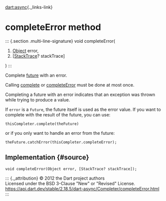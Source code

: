 [dart:async](../../dart-async/dart-async-library){._links-link}

completeError method
====================

::: {.section .multi-line-signature}
void completeError(

1.  [Object](../../dart-core/object-class) error,
2.  \[[StackTrace](../../dart-core/stacktrace-class)? stackTrace\]

)
:::

Complete [future](future) with an error.

Calling [complete](complete) or [completeError](completeerror) must be
done at most once.

Completing a future with an error indicates that an exception was thrown
while trying to produce a value.

If `error` is a `Future`, the future itself is used as the error value.
If you want to complete with the result of the future, you can use:

``` {.language-dart data-language="dart"}
thisCompleter.complete(theFuture)
```

or if you only want to handle an error from the future:

``` {.language-dart data-language="dart"}
theFuture.catchError(thisCompleter.completeError);
```

Implementation {#source}
--------------

``` {.language-dart data-language="dart"}
void completeError(Object error, [StackTrace? stackTrace]);
```

::: {._attribution}
© 2012 the Dart project authors\
Licensed under the BSD 3-Clause \"New\" or \"Revised\" License.\
<https://api.dart.dev/stable/2.18.5/dart-async/Completer/completeError.html>
:::

